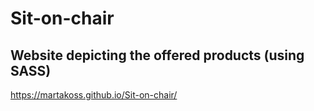# Sit-on-chair

## Website depicting the offered products (using SASS)

https://martakoss.github.io/Sit-on-chair/
